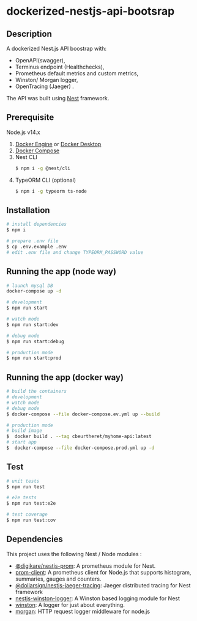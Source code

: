 # dockerized-nestjs-api-bootsrap

## Description
A dockerized Nest.js API boostrap with:
* OpenAPI(swagger),
* Terminus endpoint (Healthchecks),
* Prometheus default metrics and custom metrics,
* Winston/ Morgan logger,
* OpenTracing (Jaeger) .

The API was built using [Nest](https://github.com/nestjs/nest) framework.

## Prerequisite

Node.js v14.x

1. [Docker Engine](https://docs.docker.com/engine/install/) or [Docker Desktop](https://docs.docker.com/desktop/)
1. [Docker Compose](https://docs.docker.com/compose/install/)
1.  Nest CLI 
    ```bash
    $ npm i -g @nest/cli
    ```
1.  TypeORM CLI (optional) 
    ```bash
    $ npm i -g typeorm ts-node
    ```

## Installation

```bash
# install dependencies
$ npm i

# prepare .env file
$ cp .env.example .env
# edit .env file and change TYPEORM_PASSWORD value
```

## Running the app (node way)

```bash
# launch mysql DB
docker-compose up -d

# development
$ npm run start

# watch mode
$ npm run start:dev

# debug mode
$ npm run start:debug

# production mode
$ npm run start:prod
```

## Running the app (docker way)

```bash
# build the containers
# development
# watch mode
# debug mode
$ docker-compose --file docker-compose.ev.yml up --build

# production mode
# build image
$  docker build . --tag cbeurtheret/myhome-api:latest
# start app
$  docker-compose --file docker-compose.prod.yml up -d
```

## Test

```bash
# unit tests
$ npm run test

# e2e tests
$ npm run test:e2e

# test coverage
$ npm run test:cov
```

## Dependencies

This project uses the following Nest / Node modules :
* [@digikare/nestjs-prom](https://www.npmjs.com/package/@digikare/nestjs-prom): A prometheus module for Nest.
* [prom-client](https://www.npmjs.com/package/prom-client): A prometheus client for Node.js that supports histogram, summaries, gauges and counters.
* [@dollarsign/nestjs-jaeger-tracing](https://www.npmjs.com/package/@dollarsign/nestjs-jaeger-tracing): Jaeger distributed tracing for Nest framework
* [nestjs-winston-logger](https://www.npmjs.com/package/nestjs-winston-logger): A Winston based logging module for Nest
* [winston](https://www.npmjs.com/package/winston): A logger for just about everything.
* [morgan](https://www.npmjs.com/package/morgan): HTTP request logger middleware for node.js
